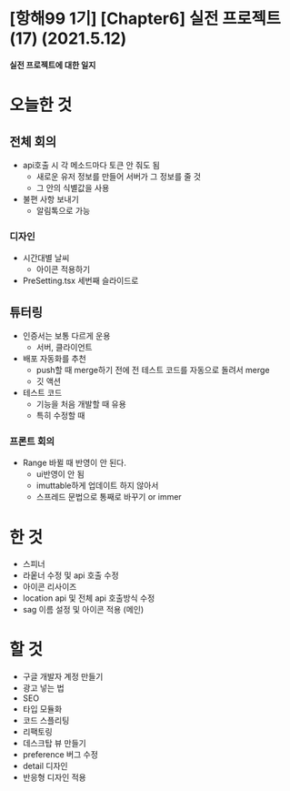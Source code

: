 # [항해99 1기] [Chapter6] 실전 프로젝트 (17) (2021.5.12)



**실전 프로젝트에 대한 일지**



# 오늘한 것

## 전체 회의

* api호출 시 각 메소드마다 토큰 안 줘도 됨
  * 새로운 유저 정보를 만들어 서버가 그 정보를 줄 것
  * 그 안의 식별값을 사용
* 불편 사항 보내기
  * 알림톡으로 가능

### 디자인

* 시간대별 날씨
  * 아이콘 적용하기
* PreSetting.tsx 세번째 슬라이드로



## 튜터링

* 인증서는 보통 다르게 운용
  * 서버, 클라이언트
* 배포 자동화를 추천
  * push할 때 merge하기 전에 전 테스트 코드를 자동으로 돌려서 merge
  * 깃 액션
* 테스트 코드
  * 기능을 처음 개발할 때 유용
  * 특히 수정할 때



### 프론트 회의

* Range 바뀔 때 반영이 안 된다.
  * ui반영이 안 됨
  * imuttable하게 업데이트 하지 않아서
  * 스프레드 문법으로 통째로 바꾸기 or immer



# 한 것

* 스피너
* 라웉너 수정 및 api 호출 수정
* 아이콘 리사이즈
* location api 및 전체 api 호출방식 수정
* sag 이름 설정 및 아이콘 적용 (메인)



# 할 것

* 구글 개발자 계정 만들기
* 광고 넣는 법
* SEO
* 타입 모듈화
* 코드 스플리팅
* 리팩토링
* 데스크탑 뷰 만들기
* preference 버그 수정
* detail 디자인
* 반응형 디자인 적용








